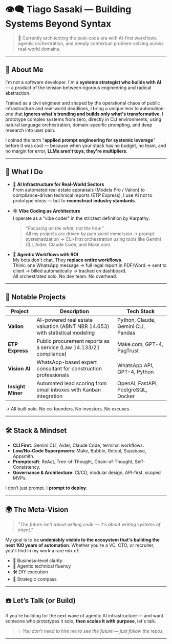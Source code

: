 # 👁️‍🗨️ Tiago Sasaki — Building Systems Beyond Syntax

> 🚧 Currently architecting the post-code era with AI-first workflows, agentic orchestration, and deeply contextual problem-solving across real-world domains.

---

## 📍 About Me

I'm not a software developer. I'm a **systems strategist who builds with AI** — a product of the tension between rigorous engineering and radical abstraction.

Trained as a civil engineer and shaped by the operational chaos of public infrastructure and real-world deadlines, I bring a unique lens to automation: one that **ignores what's trending and builds only what's transformative**. I prototype complex systems from zero, directly in CLI environments, using natural language orchestration, domain-specific prompting, and deep research into user pain.

I coined the term "**applied prompt engineering for systemic leverage**" before it was cool — because when your stack has no budget, no team, and no margin for error, **LLMs aren't toys, they're multipliers**.

---

## 🧠 What I Do

- 🧱 **AI Infrastructure for Real-World Sectors**  
  From automated real estate appraisals (Modela Pro / Valion) to compliance-driven technical reports (ETP Express), I use AI not to prototype ideas — but to **reconstruct industry standards**.

- 🕸️ **Vibe Coding as Architecture**  
  I operate as a "vibe coder" in the strictest definition by Karpathy:  
  > *“Focusing on the *what*, not the *how*.”*  
  All my projects are driven by pain-point immersion → prompt systematization → CLI-first orchestration using tools like Gemini CLI, Aider, Claude Code, and Make.com.

- 🤖 **Agentic Workflows with ROI**  
  My bots don't chat. They **replace entire workflows**.  
  Think: one WhatsApp message → full legal report in PDF/Word → sent to client → billed automatically → tracked on dashboard.  
  All orchestrated solo. No dev team. No overhead.

---

## 🚀 Notable Projects

| Project         | Description                                                                         | Tech Stack                            |
|----------------|-------------------------------------------------------------------------------------|----------------------------------------|
| **Valion**      | AI-powered real estate valuation (ABNT NBR 14.653) with statistical modeling       | Python, Claude, Gemini CLI, Pandas     |
| **ETP Express** | Public procurement reports as a service (Law 14.133/21 compliance)                 | Make.com, GPT-4, PagTrust              |
| **Vision AI**   | WhatsApp-based expert consultant for construction professionals                    | WhatsApp API, GPT-4, Python            |
| **Insight Miner**| Automated lead scoring from email inboxes with Kanban integration                | OpenAI, FastAPI, PostgreSQL, Docker    |

→ All built solo. No co-founders. No investors. No excuses.

---

## 🛠️ Stack & Mindset

- **CLI First**: Gemini CLI, Aider, Claude Code, terminal workflows.
- **Low/No-Code Superpowers**: Make, Bubble, Retool, Supabase, Appsmith.
- **Promptcraft**: ReAct, Tree-of-Thought, Chain-of-Thought, Self-Consistency.
- **Governance & Architecture**: CI/CD, modular design, API-first, scoped MVPs.

I don’t just prompt. I **prompt to deploy**.

---

## 🌍 The Meta-Vision

> *"The future isn't about writing code — it's about writing systems of intent."*

My goal is to be **undeniably visible to the ecosystem that's building the next 100 years of automation**. Whether you're a VC, CTO, or recruiter, you'll find in my work a rare mix of:

- 🎯 Business-level clarity  
- 🤖 Agentic technical fluency  
- 🛠️ DIY execution  
- 🧭 Strategic compass  

---

## ☎️ Let’s Talk (or Build)

If you're building for the next wave of agentic AI infrastructure — and want someone who prototypes it solo, **then scales it with purpose**, let's talk.

> 💡 *You don’t need to hire me to see the future — just follow the repos.*

---

